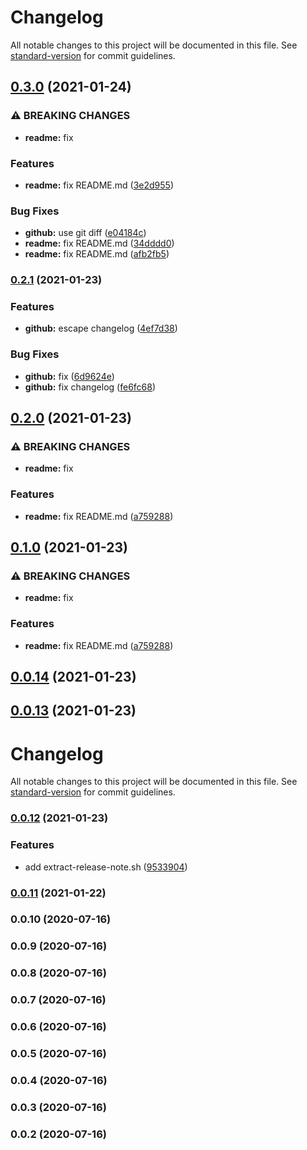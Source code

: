 # Changelog

All notable changes to this project will be documented in this file. See [standard-version](https://github.com/conventional-changelog/standard-version) for commit guidelines.

## [0.3.0](https://github.com/puku0x/github-actions-workflow-experiment/compare/v0.2.1...v0.3.0) (2021-01-24)


### ⚠ BREAKING CHANGES

* **readme:** fix

### Features

* **readme:** fix README.md ([3e2d955](https://github.com/puku0x/github-actions-workflow-experiment/commit/3e2d95528ad86c6c0ccd5f746162c5a96bc2667b))


### Bug Fixes

* **github:** use git diff ([e04184c](https://github.com/puku0x/github-actions-workflow-experiment/commit/e04184c7e2699942a929c05d8a6dd33d6a669459))
* **readme:** fix README.md ([34dddd0](https://github.com/puku0x/github-actions-workflow-experiment/commit/34dddd00ba0ea27ccd12457c19b9b51cb9d23fd9))
* **readme:** fix README.md ([afb2fb5](https://github.com/puku0x/github-actions-workflow-experiment/commit/afb2fb5fb110e30a49084171e9359e2b783958c9))

### [0.2.1](https://github.com/puku0x/github-actions-workflow-experiment/compare/v0.2.0...v0.2.1) (2021-01-23)


### Features

* **github:** escape changelog ([4ef7d38](https://github.com/puku0x/github-actions-workflow-experiment/commit/4ef7d3845738957a481dda05ba489b35ec4d80e0))


### Bug Fixes

* **github:** fix ([6d9624e](https://github.com/puku0x/github-actions-workflow-experiment/commit/6d9624e5edbc3f537cae1400d73bceb0fc5adb79))
* **github:** fix changelog ([fe6fc68](https://github.com/puku0x/github-actions-workflow-experiment/commit/fe6fc68ebe57811183eb2e0c1517591ae3334423))

## [0.2.0](https://github.com/puku0x/github-actions-workflow-experiment/compare/v0.0.15...v0.2.0) (2021-01-23)


### ⚠ BREAKING CHANGES

* **readme:** fix

### Features

* **readme:** fix README.md ([a759288](https://github.com/puku0x/github-actions-workflow-experiment/commit/a759288351b0c95fbedec53d02290bee9bf11c73))

## [0.1.0](https://github.com/puku0x/github-actions-workflow-experiment/compare/v0.0.15...v0.1.0) (2021-01-23)


### ⚠ BREAKING CHANGES

* **readme:** fix

### Features

* **readme:** fix README.md ([a759288](https://github.com/puku0x/github-actions-workflow-experiment/commit/a759288351b0c95fbedec53d02290bee9bf11c73))

## [0.0.14](https://github.com/puku0x/github-actions-workflow-experiment/compare/v0.0.13...v0.0.14) (2021-01-23)

## [0.0.13](https://github.com/puku0x/github-actions-workflow-experiment/compare/v0.0.12...v0.0.13) (2021-01-23)

# Changelog

All notable changes to this project will be documented in this file. See [standard-version](https://github.com/conventional-changelog/standard-version) for commit guidelines.

### [0.0.12](https://github.com/puku0x/github-actions-workflow-experiment/compare/v0.0.10...v0.0.12) (2021-01-23)


### Features

* add extract-release-note.sh ([9533904](https://github.com/puku0x/github-actions-workflow-experiment/commit/9533904e77a9d853ce53a73230af3baaa87a09f1))

### [0.0.11](https://github.com/puku0x/github-actions-workflow-experiment/compare/v0.0.10...v0.0.11) (2021-01-22)

### 0.0.10 (2020-07-16)

### 0.0.9 (2020-07-16)

### 0.0.8 (2020-07-16)

### 0.0.7 (2020-07-16)

### 0.0.6 (2020-07-16)

### 0.0.5 (2020-07-16)

### 0.0.4 (2020-07-16)

### 0.0.3 (2020-07-16)

### 0.0.2 (2020-07-16)
